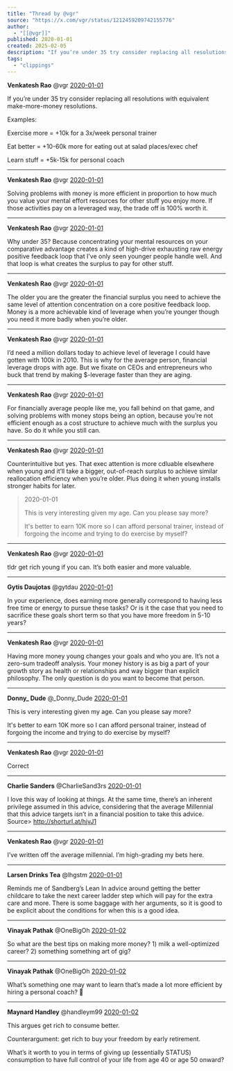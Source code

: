 ```yaml
---
title: "Thread by @vgr"
source: "https://x.com/vgr/status/1212459209742155776"
author:
  - "[[@vgr]]"
published: 2020-01-01
created: 2025-02-05
description: "If you’re under 35 try consider replacing all resolutions with equivalent make-more-money resolutions. Examples: Exercise more = +10k for"
tags:
  - "clippings"
---
```

**Venkatesh Rao** @vgr [2020-01-01](https://x.com/vgr/status/1212459209742155776)

If you’re under 35 try consider replacing all resolutions with equivalent make-more-money resolutions.

Examples:

Exercise more = +10k for a 3x/week personal trainer

Eat better = +10-60k more for eating out at salad places/exec chef

Learn stuff = +5k-15k for personal coach

---

**Venkatesh Rao** @vgr [2020-01-01](https://x.com/vgr/status/1212459826053181442)

Solving problems with money is more efficient in proportion to how much you value your mental effort resources for other stuff you enjoy more. If those activities pay on a leveraged way, the trade off is 100% worth it.

---

**Venkatesh Rao** @vgr [2020-01-01](https://x.com/vgr/status/1212460460164796417)

Why under 35? Because concentrating your mental resources on your comparative advantage creates a kind of high-drive exhausting raw energy positive feedback loop that I’ve only seen younger people handle well. And that loop is what creates the surplus to pay for other stuff.

---

**Venkatesh Rao** @vgr [2020-01-01](https://x.com/vgr/status/1212461192830042112)

The older you are the greater the financial surplus you need to achieve the same level of attention concentration on a core positive feedback loop. Money is a more achievable kind of leverage when you’re younger though you need it more badly when you’re older.

---

**Venkatesh Rao** @vgr [2020-01-01](https://x.com/vgr/status/1212462621498077184)

I’d need a million dollars today to achieve level of leverage I could have gotten with 100k in 2010. This is why for the average person, financial leverage drops with age. But we fixate on CEOs and entrepreneurs who buck that trend by making $-leverage faster than they are aging.

---

**Venkatesh Rao** @vgr [2020-01-01](https://x.com/vgr/status/1212463169936883713)

For financially average people like me, you fall behind on that game, and solving problems with money stops being an option, because you’re not efficient enough as a cost structure to achieve much with the surplus you have. So do it while you still can.

---

**Venkatesh Rao** @vgr [2020-01-01](https://x.com/vgr/status/1212465899002679296)

Counterintuitive but yes. That exec attention is more cdluable elsewhere when young and it’ll take a bigger, out-of-reach surplus to achieve similar reallocation efficiency when you’re older. Plus doing it when young installs stronger habits for later.

> 2020-01-01
> 
> This is very interesting given my age. Can you please say more?
> 
> It's better to earn 10K more so I can afford personal trainer, instead of forgoing the income and trying to do exercise by myself?

---

**Venkatesh Rao** @vgr [2020-01-01](https://x.com/vgr/status/1212466568208080896)

tldr get rich young if you can. It’s both easier and more valuable.

---

**Gytis Daujotas** @gytdau [2020-01-01](https://x.com/gytdau/status/1212478334816411649)

In your experience, does earning more generally correspond to having less free time or energy to pursue these tasks? Or is it the case that you need to sacrifice these goals short term so that you have more freedom in 5-10 years?

---

**Venkatesh Rao** @vgr [2020-01-01](https://x.com/vgr/status/1212480710482616320)

Having more money young changes your goals and who you are. It’s not a zero-sum tradeoff analysis. Your money history is as big a part of your growth story as health or relationships and way bigger than explicit philosophy. The only question is do you want to become that person.

---

**Donny\_ Dude** @\_Donny\_Dude [2020-01-01](https://x.com/_Donny_Dude/status/1212464168374358016)

This is very interesting given my age. Can you please say more?

It's better to earn 10K more so I can afford personal trainer, instead of forgoing the income and trying to do exercise by myself?

---

**Venkatesh Rao** @vgr [2020-01-01](https://x.com/vgr/status/1212464860652425216)

Correct

---

**Charlie Sanders** @CharlieSand3rs [2020-01-01](https://x.com/CharlieSand3rs/status/1212483745728602113)

I love this way of looking at things. At the same time, there’s an inherent privilege assumed in this advice, considering that the average Millennial that this advice targets isn’t in a financial position to take this advice. Source> http://shorturl.at/hjvJ1

---

**Venkatesh Rao** @vgr [2020-01-01](https://x.com/vgr/status/1212484063866449920)

I’ve written off the average millennial. I’m high-grading my bets here.

---

**Larsen Drinks Tea** @lhgstm [2020-01-01](https://x.com/lhgstm/status/1212501924064288768)

Reminds me of Sandberg’s Lean In advice around getting the better childcare to take the next career ladder step which will pay for the extra care and more. There is some baggage with her arguments, so it is good to be explicit about the conditions for when this is a good idea.

---

**Vinayak Pathak** @OneBigOh [2020-01-02](https://x.com/OneBigOh/status/1212591902392029184)

So what are the best tips on making more money? 1) milk a well-optimized career? 2) something something art of gig?

---

**Vinayak Pathak** @OneBigOh [2020-01-02](https://x.com/OneBigOh/status/1212761616003076097)

What’s something one may want to learn that’s made a lot more efficient by hiring a personal coach? 🤔

---

**Maynard Handley** @handleym99 [2020-01-02](https://x.com/handleym99/status/1212638905222123520)

This argues get rich to consume better.

Counterargument: get rich to buy your freedom by early retirement.

What’s it worth to you in terms of giving up (essentially STATUS) consumption to have full control of your life from age 40 or age 50 onward?